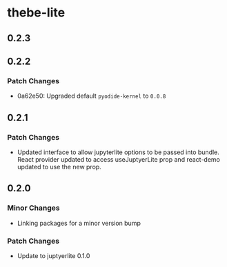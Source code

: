 # thebe-lite

## 0.2.3

## 0.2.2

### Patch Changes

- 0a62e50: Upgraded default `pyodide-kernel` to `0.0.8`

## 0.2.1

### Patch Changes

- Updated interface to allow jupyterlite options to be passed into bundle. React provider updated to access useJuptyerLite prop and react-demo updated to use the new prop.

## 0.2.0

### Minor Changes

- Linking packages for a minor version bump

### Patch Changes

- Update to juptyerlite 0.1.0
